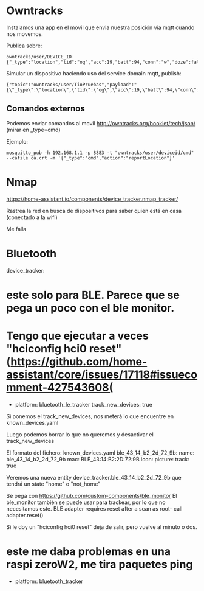 # Owntracks
Instalamos una app en el movil que envia nuestra posición via mqtt cuando nos movemos.

Publica sobre:
```
owntracks/user/DEVICE_ID
{"_type":"location","tid":"og","acc":19,"batt":94,"conn":"w","doze":false,"lat":25.120159,"lon":3.4075119,"t":"u","tst":1485682695}
```

Simular un dispositivo haciendo uso del service domain mqtt, publish:
```
{"topic":"owntracks/user/TioPruebas","payload":"{\"_type\":\"location\",\"tid\":\"og\",\"acc\":19,\"batt\":94,\"conn\":\"w\",\"doze\":false,\"lat\":25.120159,\"lon\":3.4075119,\"t\":\"u\",\"tst\":1485682695}"}
```

## Comandos externos
Podemos enviar comandos al movil
http://owntracks.org/booklet/tech/json/ (mirar en _type=cmd)

Ejemplo:
```
mosquitto_pub -h 192.168.1.1 -p 8883 -t "owntracks/user/deviceid/cmd" --cafile ca.crt -m '{"_type":"cmd","action":"reportLocation"}'
```


# Nmap
https://home-assistant.io/components/device_tracker.nmap_tracker/

Rastrea la red en busca de dispositivos para saber quien está en casa (conectado a la wifi)

Me falla


# Bluetooth

device_tracker:
# este solo para BLE. Parece que se pega un poco con el ble monitor.
# Tengo que ejecutar a veces "hciconfig hci0 reset" (https://github.com/home-assistant/core/issues/17118#issuecomment-427543608(
- platform: bluetooth_le_tracker
  track_new_devices: true

Si ponemos el track_new_devices, nos meterá lo que encuentre en known_devices.yaml

Luego podemos borrar lo que no queremos y desactivar el track_new_devices

El formato del fichero:
known_devices.yaml
ble_43_14_b2_2d_72_9b:
  name: ble_43_14_b2_2d_72_9b
  mac: BLE_43:14:B2:2D:72:9B
  icon:
  picture:
  track: true

Veremos una nueva entity device_tracker.ble_43_14_b2_2d_72_9b que tendrá un state "home" o "not_home"

Se pega con https://github.com/custom-components/ble_monitor
El ble_monitor también se puede usar para trackear, por lo que no necesitamos este.
BLE adapter requires reset after a scan as root- call adapter.reset()

Si le doy un "hciconfig hci0 reset" deja de salir, pero vuelve al minuto o dos.

# este me daba problemas en una raspi zeroW2, me tira paquetes ping
- platform: bluetooth_tracker

